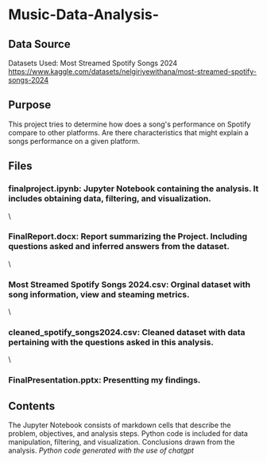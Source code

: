 # Music-Data-Analysis-

## Data Source
Datasets Used: Most Streamed Spotify Songs 2024
https://www.kaggle.com/datasets/nelgiriyewithana/most-streamed-spotify-songs-2024


## Purpose
This project tries to determine how does a song's performance on Spotify compare to other platforms. Are there characteristics that might explain a songs performance on a given platform.



## Files
### finalproject.ipynb: Jupyter Notebook containing the analysis. It includes obtaining data, filtering, and visualization. 
\
### FinalReport.docx: Report summarizing the Project. Including questions asked and inferred answers from the dataset. 
\
### Most Streamed Spotify Songs 2024.csv: Orginal dataset with song information, view and steaming metrics. 
\
### cleaned_spotify_songs2024.csv: Cleaned dataset with data pertaining with the questions asked in this analysis. 
\
### FinalPresentation.pptx: Presentting my findings. 

## Contents
The Jupyter Notebook consists of markdown cells that describe the problem, objectives, and analysis steps.
Python code is included for data manipulation, filtering, and visualization.
Conclusions drawn from the analysis.
*Python code generated with the use of chatgpt*

